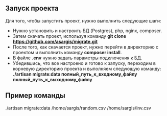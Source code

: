 ## Запуск проекта

Для того, чтобы запустить проект, нужно выполнить следующие шаги:

- Нужно установить и настроить БД (Postgres), php, nginx, composer.
- Затем скачать проект, используя команду <b>git clone https://github.com/asargis/migrate.git</b>
- После того, как скачается проект, нужно перейти в директорию с проектом и выполнить команду <b>composer install</b>.
- В файле <b>.env</b> нужно задать параметры подключения к БД.
- Убедившись, что все настроено и готово к запуску, переходим в корневую директорию проекта и выполняем следующую команду:
    <b>./artisan migrate:data полный_путь_к_входному_файлу полный_путь_к_выходному_файлу</b>
    
## Пример команды
./artisan migrate:data /home/sargis/random.csv /home/sargis/inv.csv
 
